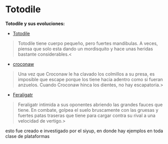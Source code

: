 # Totodile
**Totodile y sus evoluciones:** 
- [Totodile](https://www.pokemon.com/el/pokedex/totodile#:~:text=Totodile%20tiene%20cuerpo%20peque%C3%B1o%2C%20pero,hace%20unas%20heridas%20bastante%20considerables. "Totodile")
>Totodile tiene cuerpo pequeño, pero fuertes mandibulas. A veces, piensa que solo esta dando un mordisquito y hace unas heridas bastante considerables.<

- [croconaw](https://www.pokemon.com/el/pokedex/croconaw "croconaw")

>Una vez que Croconaw le ha clavado los colmillos a su presa, es imposible que escape porque los tiene hacia adentro como si fueran anzuelos. Cuando Croconaw hinca los dientes, no hay escapatoria.>

- [Feraligatr](https://www.pokemon.com/el/pokedex/feraligatr "Feraligatr")

>Feraligatr intimida a sus oponentes abriendo las grandes fauces que tiene. En combate, golpea el suelo bruscamente con las gruesas y fuertes patas traseras que tiene para cargar contra su rival a una velocidad de vertigo.>


esto fue creado e investigado por el siyup, en donde hay ejemplos en toda clase de plataformas 

